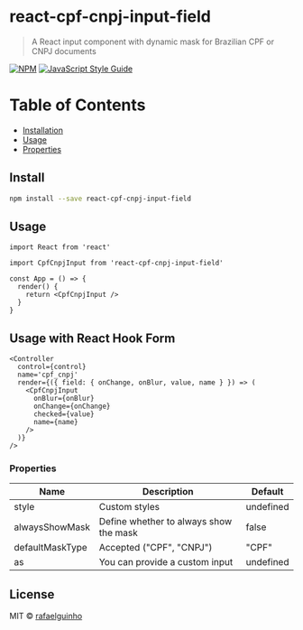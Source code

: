 # react-cpf-cnpj-input-field

> A React input component with dynamic mask for Brazilian CPF or CNPJ documents

[![NPM](https://img.shields.io/npm/v/cpf-cnpj-input.svg)](https://www.npmjs.com/package/cpf-cnpj-input) [![JavaScript Style Guide](https://img.shields.io/badge/code_style-standard-brightgreen.svg)](https://standardjs.com)

# Table of Contents

- [Installation](#install)
- [Usage](#usage)
- [Properties](#properties)

## Install

```bash
npm install --save react-cpf-cnpj-input-field
```

## Usage

```tsx
import React from 'react'

import CpfCnpjInput from 'react-cpf-cnpj-input-field'

const App = () => {
  render() {
    return <CpfCnpjInput />
  }
}
```

## Usage with React Hook Form

```tsx
<Controller
  control={control}
  name='cpf_cnpj'
  render={({ field: { onChange, onBlur, value, name } }) => (
    <CpfCnpjInput
      onBlur={onBlur}
      onChange={onChange}
      checked={value}
      name={name}
    />
  )}
/>
```

### Properties

Name | Description | Default
---|---|---
style | Custom styles | undefined
alwaysShowMask | Define whether to always show the mask | false
defaultMaskType | Accepted ("CPF", "CNPJ") | "CPF"
as | You can provide a custom input | undefined

## License

MIT © [rafaelguinho](https://github.com/rafaelguinho)

